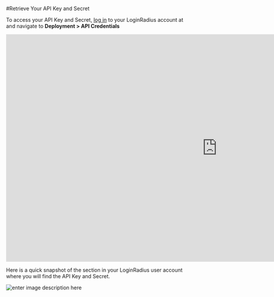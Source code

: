 
#Retrieve Your API Key and Secret

To access your API Key and Secret, [log in](https://secure.loginradius.com) to your LoginRadius account at and navigate to **Deployment > API Credentials** 

<iframe src="https://www.youtube.com/embed/kkK-3zNUa0E" width="1152" height="620" scrolling="no" frameborder="0" allowfullscreen=""></iframe>

Here is a quick snapshot of the section in your LoginRadius user account where you will find the API Key and Secret.

![enter image description here](https://apidocs.lrcontent.com/images/trC1oW8WRaidozxfhDFw_step1_2821058a41231634154.76553215.png "step 1")

